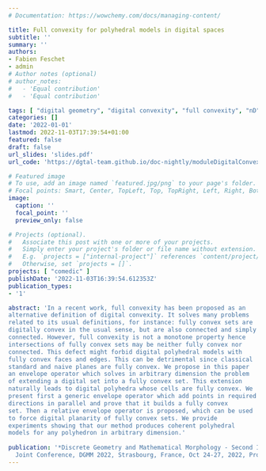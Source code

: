 ```yaml
---
# Documentation: https://wowchemy.com/docs/managing-content/

title: Full convexity for polyhedral models in digital spaces
subtitle: ''
summary: ''
authors:
- Fabien Feschet
- admin
# Author notes (optional)
# author_notes:
#   - 'Equal contribution'
#   - 'Equal contribution'

tags: [ "digital geometry", "digital convexity", "full convexity", "nD", "polyhedral model" ]
categories: []
date: '2022-01-01'
lastmod: 2022-11-03T17:39:54+01:00
featured: false
draft: false
url_slides: 'slides.pdf'
url_code: 'https://dgtal-team.github.io/doc-nightly/moduleDigitalConvexity.html'

# Featured image
# To use, add an image named `featured.jpg/png` to your page's folder.
# Focal points: Smart, Center, TopLeft, Top, TopRight, Left, Right, BottomLeft, Bottom, BottomRight.
image:
  caption: ''
  focal_point: ''
  preview_only: false

# Projects (optional).
#   Associate this post with one or more of your projects.
#   Simply enter your project's folder or file name without extension.
#   E.g. `projects = ["internal-project"]` references `content/project/deep-learning/index.md`.
#   Otherwise, set `projects = []`.
projects: [ "comedic" ]
publishDate: '2022-11-03T16:39:54.612353Z'
publication_types:
- '1'

abstract: 'In a recent work, full convexity has been proposed as an
alternative definition of digital convexity. It solves many problems
related to its usual definitions, for instance: fully convex sets are
digitally convex in the usual sense, but are also connected and simply
connected. However, full convexity is not a monotone property hence
intersections of fully convex sets may be neither fully convex nor
connected. This defect might forbid digital polyhedral models with
fully convex faces and edges. This can be detrimental since classical
standard and naive planes are fully convex. We propose in this paper
an envelope operator which solves in arbitrary dimension the problem
of extending a digital set into a fully convex set. This extension
naturally leads to digital polyhedra whose cells are fully convex. We
present first a generic envelope operator which add points in required
directions in parallel and prove that it builds a fully convex
set. Then a relative envelope operator is proposed, which can be used
to force digital planarity of fully convex sets. We provide
experiments showing that our method produces coherent polyhedral
models for any polyhedron in arbitrary dimension.'
        
publication: '*Discrete Geometry and Mathematical Morphology - Second International
  Joint Conference, DGMM 2022, Strasbourg, France, Oct 24-27, 2022, Proceedings*, pp 98-109, volume 13493 of Lecture Notes in Computer Science, 2022, Springer, Cham.'
---
```

